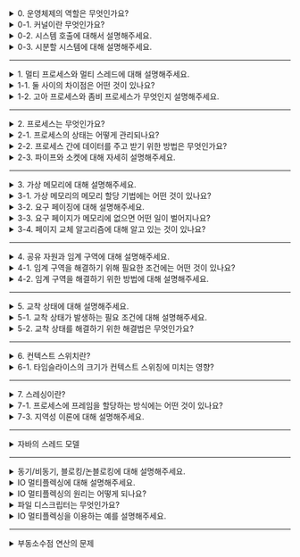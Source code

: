 <details>
  <summary>0. 운영체제의 역할은 무엇인가요?</summary>

운영체제는 응용 프로그램과 사용자로부터 모든 컴퓨터 자원을 보호하고 효율적으로 관리하는 소프트웨어입니다. 하드웨어 인터페이스를 통해 다양한 하드웨어의 호환성을 제공하고 사용자 인터페이스를 통해 사용자에게 편의성을 제공합니다.
</details>
<details>
  <summary>0-1. 커널이란 무엇인가요?</summary>

커널은 프로세스, 메모리 관리와 같은 운영체제의 핵심 기능을 구현한 프로그램입니다. 컴퓨터 실행 시 가장 먼저 실행되며 커널이 모든 컴퓨터 자원을 관리하기 때문에 사용자나 응용 프로그램은 커널을 통해서만 컴퓨터 자원에 접근할 수 있습니다.
</details>
<details>
  <summary>0-2. 시스템 호출에 대해서 설명해주세요.</summary>

시스템 호출은 커널이 자신을 보호하기 위해 만든 인터페이스입니다. 응용 프로그램과 사용자로부터 컴퓨터 자원을 보호하고 오직 시스템 호출을 통해서 컴퓨터 자원을 사용하기 위한 요청을 할 수 있습니다.
</details>
<details>
  <summary>0-3. 시분할 시스템에 대해 설명해주세요.</summary>

시분할 시스템은 CPU 사용 시간을 잘게 쪼개어 여러 작업에 나누어줌으로써 동시에 실행되는 것처럼 보이게 합니다. 오늘날 대부분의 컴퓨터에서는 시분할 시스템이 사용됩니다. 
</details>

---

<details>
  <summary>1. 멀티 프로세스와 멀티 스레드에 대해 설명해주세요.</summary>

멀티 스레드란 하나의 프로세스가 동시에 여러 개의 일을 수행하는 것입니다. 한 프로세스 내의 여러개의 스레드가 각각의 스택과 레지스터를 가지고 프로세스의 나머지 메모리 영역을 공유하게 됩니다.
멀티 프로세스는 여러 개의 프로세스가 시분할 시스템에서 동시에 처리되는 것을 말합니다. 각각의 프로세스는 독립된 메모리 공간을 차지합니다.
</details>
<details>
  <summary>1-1. 둘 사이의 차이점은 어떤 것이 있나요?</summary>

멀티 스레드는 스택을 제외한 프로세스의 메모리 공간을 공유합니다. 때문에 하나의 스레드가 뻗으면 다른 스레드까지 함께 뻗으면서 전체 작업이 중지될 수 있습니다.
멀티 프로세스는 각각의 독립된 메모리 공간을 가지기 때문에 하나의 프로세스가 뻗어도 다른 프로세스는 지속적으로 작업을 수행할 수 있습니다.
</details>
<details>
  <summary>1-2. 고아 프로세스와 좀비 프로세스가 무엇인지 설명해주세요.</summary>

고아 프로세스는 자식 프로세스가 종료되기 전에 부모 프로세스가 먼저 종료되어 남은 자식 프로세스를 말합니다. 좀비 프로세스는 자식 프로세스가 종료되었는데도 부모 프로세스가 자원을 회수하지 않은 자식 프로세스를 말합니다.

고아 프로세스와 자식 프로세스가 많아지면 자원이 낭비되기 때문에 운영체제는 주기적으로 반환되지 못한 자원을 회수해야 합니다.
</details>

---

<details>
  <summary>2. 프로세스는 무엇인가요?</summary>

프로세스는 프로그램이 메모리에 올라와서 CPU를 할당받아 실행되는 것을 프로세스라 합니다. 

#### 프로그램이 메모리에 올라올 때 어떤 일이 벌어지나요?
프로세스가 메모리에 올라오면 프로세스를 처리하기 위한 다양한 정보가 들어있는 PCB가 만들어집니다. PCB는 OS가 해당 프로세스를 실행하기 위해 관리하는 데이터 구조이므로 운영체제 영역에 만들어지게 됩니다. 프로세스가 종료되면 PCB 역시 폐기됩니다.

PCB에 포함되어 있는 정보는 다음과 같은 것들이 있습니다.

- 프로세스 구분자(PID): 메모리에 있는 여러 개의 프로세스를 구분합니다.
- 메모리 관련 정보: 메모리 위치 정보, 메모리 보호를 위한 경계 레지스터, 한계 레지스터
- 각종 중간값: 다음에 실행할 명령어 주소를 저장하는 프로그램 카운터, 각종 중간값을 보관중인 레지스터들
</details>
<details>
  <summary>2-1. 프로세스의 상태는 어떻게 관리되나요?</summary>

CPU 스케줄러는 프로세스가 생성된후 종료될 때까지의 모든 상태 변화를 조정합니다. 스케줄링은 규모에 따라 고수준, 중간 수준, 저수준 스케줄링으로 구분됩니다.

##### 고수준 스케줄링(장기 스케줄링, 작업 스케줄링)
고수준 스케줄링은 시스템 내의 전체 작업 수를 조절합니다. 작업 요청이 오면 시스템 자원을 고려하여 작업 승인 여부를 결정하며 이에 따라 시스템 내에서 실행 가능한 프로세스의 총 개수가 결정됩니다. 이를 멀티 프로그래밍 정도(degree of multiprogramming)이라고 합니다.

##### 저수준 스케줄링(단기 스케줄링)
저수준 스케줄링은 어떤 프로세스에 CPU를 할당할지 결정하고, 대기 상태로 보낼지 결정합니다.

##### 중간 수준 스케줄링
중간 수준 스케줄링은 시스템의 부하를 조절합니다. 일부 프로세스를 중지 상태로 옮김으로써 나머지 프로세스가 원만하게 작동하도록 지원합니다.
</details>
<details>
  <summary>2-2. 프로세스 간에 데이터를 주고 받기 위한 방법은 무엇인가요?</summary>

운영체제는 프로세스 간에 쉽게 데이터를 주고 받을 수 있는 통신 방법을 제공하며 이를 IPC라고 합니다. 주요 방법으로는 공유 메모리, 파이프, 소켓이 있습니다.
</details>
<details>
  <summary>2-3. 파이프와 소켓에 대해 자세히 설명해주세요.</summary>

파이프는 IPC를 위하여 OS가 제공하는 통신 기법입니다. 통신을 위해 단방향 파이프 2개가 필요하며 쓰기 연산을 하면 데이터가 전송되고 읽기 연산을 하면 데이터를 받습니다. 데이터를 쓰는 순간 자동으로 다른 프로세스의 대기 상태가 종료되어 데이터 동기화가 이루어집니다.

소켓은 네트워크로 연결된 컴퓨터에서 데이터를 주고받기 위한 통신입니다. 소켓은 프로세스 동기화를 지원하며 소켓 1개로도 양방향 통신이 가능합니다. 서버 프로세스(데몬)는 소켓을 이용하여 여러 클라이언트에게 서비스를 제공합니다.
</details>

---

<details>
  <summary>3. 가상 메모리에 대해 설명해주세요.</summary>

가상 메모리는 크기가 다른 물리 메모리에서 일관되게 프로세스를 실행할 수 있는 기술입니다. 스왑 영역을 이용하여 물리 메모리가 가득 차면 일부 프로세스를 스왑 영역으로 보내고(스왑아웃) 몇 개의 프로세스가 종료되면 프로세스를 메모리로 가져옵니다(스왑인).

가상 메모리 시스템에서 가상 주소는 물리 메모리나 스왑 영역 중 한 곳에 위치합니다. 메모리 관리자는 가상 주소와 물리 주소를 일대일로 매핑한 테이블로 관리합니다.
</details>
<details>
  <summary>3-1. 가상 메모리의 메모리 할당 기법에는 어떤 것이 있나요?</summary>

고정 분할 방식을 이용하는 페이징 기법과 가변 분할 방식을 이용하는 세그먼테이션 기법이 있습니다.

#### 각 방식에 대해서 설명해주세요.
**페이징 기법**은 고정 분할 방식을 이용한 가상 메모리 관리 기법입니다. 프로세스의 논리 주소 공간을 페이지(page), 물리 메모리 주소 공간을 프레임(frame)이라고 부릅니다. 페이지와 프레임의 크기는 동일하며 가상 주소를 물리 주소로 변환하기 위한 페이지 테이블을 가집니다.

페이지 테이블은 하나의 열로 구성되며 위에서부터 차례로 페이지 0과 연결되는 프레임 번호가 있습니다. 각 프로세스는 운영체제 영역에 존재하는 페이지 테이블에 빠르게 접근하기 위한 페이지 테이블 기준 레지스터(PTBR)을 가집니다.

**세그먼테이션 기법**은 가변 분할 방식을 이용한 가상 메모리 관리 기법으로 물리 메모리를 프로세스 크기에 따라 가변적으로 나누어 사용합니다. 페이징 기법과 마찬가지로 가상 주소를 물리 주소로 변환하는데 세그먼테이션 테이블을 사용합니다.

세그먼테이션 기법의 장점은 프로세스 단위로 메모리를 관리하기 때문에 세그먼테이션 테이블이 작고 단순해진다는 것이지만 물리 메모리의 외부 단편화로 관리가 복잡해집니다.

세그먼테이션 테이블에는 세그먼트의 크기를 나타내는 limit와 물리 메모리의 시작 주소를 나타내는 address가 있습니다. limit는 메모리를 보호하는 역할을 하며 사용자가 크기보다 더 큰 주소에 접근하려고하면 메모리 관리자는 해당 프로세스를 강제 종료합니다.

</details>

<details>
  <summary>3-2. 요구 페이징에 대해 설명해주세요.</summary>

실행에 필요한 페이지만 메모리에 올려놓고 사용자가 요구할 때 해당하는 페이지를 메모리로 가져오는 것을 요구 페이징이라 합니다.

프로세스의 일부만 메모리에 가져오면서 얻을 수 있는 장점은 다음과 같습니다.

- 메모리를 효율적으로 관리할 수 있습니다. 메모리가 꽉 차면 관리하기 어려우므로 가능하면 적은 양의 프로세스만 유지합니다.
- 응답 속도를 향상시킬 수 있습니다. 용량이 큰 프로세스르르 전부 메모리로 가져와 실행하면 응답이 늦어질 수 있으므로 필요한 모듈만 올려 실행합니다.
</details>

<details>
  <summary>3-3. 요구 페이지가 메모리에 없으면 어떤 일이 벌어지나요?</summary>

프로세스가 요청한 페이지가 메모리에 없는 상황을 페이지 부재(page fault)라 합니다. 이 경우 페이지 교체 알고리즘에 따라 대상 페이지를 선정하여 스왑 영역으로 옮깁니다. 이후, 스왑 영역에 있는 요청 페이지를 메모리에 올립니다.
</details>

<details>
  <summary>3-4. 페이지 교체 알고리즘에 대해 알고 있는 것이 있나요?</summary>

FIFO, 최적 알고리즘, 최적 근접 알고리즘인 LRU, LFU, NUR이 있습니다.

#### 최적 근접 알고리즘에 대해서 아는대로 설명해주세요.
LRU(Least Recently Used)는 현재를 기준으로 가장 과거에 사용한 페이지를 스왑 영역으로 보냅니다.
LFU(Least Frequently Used)는 프레임에 있는 페이지마다 사용된 횟수를 세어 가장 적게 사용한 페이지를 스왑 영역으로 보냅니다.
NUR(Not Used Recently)은 참조 비트와 변경 비트를 이용하여 가장 최근에 사용되지 않은 페이지를 스왑 영역으로 보냅니다.
</details>

---

<details>
  <summary>4. 공유 자원과 임계 구역에 대해 설명해주세요.</summary>

공유 자원은 여러 프로세스가 공동으로 이용하는 변수, 메모리, 파일 등을 말합니다. 2개 이상의 프로세스가 공유 자원에 접근하면 경쟁 조건(race condition)이 발생하며 실행 순서에 따라 결과가 변합니다.

공유 자원 접근 순서에 따라 실행 결과가 달라지는 프로그램의 영역을 임계구역이라 합니다.
</details>
<details>
  <summary>4-1. 임계 구역을 해결하기 위해 필요한 조건에는 어떤 것이 있나요?</summary>

상호 배제(mutual exclusion)

- 한 프로세스가 임계구역에 들어가면 다른 프로세스는 임계구역에 들어갈 수 없어야 합니다.

한정 대기(bounded waiting)

- 어떤 프로세스도 임계구역에 진입하지 못하여 무한 대기하지 않아야 합니다.

진행의 융통성(progress flexibility)

- 한 프로세스가 다른 프로세스의 진행을 방해해서는 안됩니다. 프로세스 A의 작업 속도와 관계 없이 공유 자원 공유 자원을 사용하고 있지 않다면 프로세스 B는 접근 가능해야 합니다.
</details>
<details>
  <summary>4-2. 임계 구역을 해결하기 위한 방법에 대해 설명해주세요.</summary>

##### 세마포어(semaphore)
세마포어는 공유 가능한 자원의 수 n을 설정합니다. n이 0보다 크면 임계구역에 진입합니다. n이 0이하이면 큐에 저장되어 있다가 n이 증가하고 동기화 신호를 받으면 임계구역에 진입합니다.

##### 모니터
세마포어는 개발자가 세마포어를 누락하는 경우 임계구역에 곧바로 진입할 수 있는 문제가 있습니다. 이를 방지하기 위해 모든 프로세스가 세마포어를 따르도록 구현한 것이 모니터입니다. 공유 자원을 숨기고 공유 자원에 접근하기 위한 퍼블릭 인터페이스만 제공하여 자원을 보호하고 프로세스 간 동기화할 수 있습니다.

</details>

---

<details>
  <summary>5. 교착 상태에 대해 설명해주세요.</summary>

2개 이상의 작업이 동시에 이루어지는 경우, 다른 작업이 끝나기만 기다리며 작업을 더 이상 진행하지 못하는 것을 교착 상태라 합니다.

교착 상태는 다른 프로세스와 공유할 수 없는 자원을 사용하거나 잠금을 사용하는 경우 발생할 수 있습니다.
</details>
<details>
  <summary>5-1. 교착 상태가 발생하는 필요 조건에 대해 설명해주세요.</summary>

상호 배제

- 임계구역으로 보호되는 배타적인 자원은 여러 프로세스가 동시에 사용할 수 없습니다. 배타적인 자원을 사용하면 교착 상태가 발생할 수 있습니다. 

비선점

- 한 프로세스가 사용중인 자원을 다른 프로세스가 빼앗을 수 없다면 교착 상태가 발생할 수 있습니다.

점유와 대기

- 한 프로세스가 다른 프로세스가 필요로 하는 자원을 점유하며 다른 자원을 대기하면 교착 상태가 발생할 수 있습니다.

원형 대기

- 점유와 대기를 하는 프로세스가 원을 이루면 서로 양보하지 않기 때문에 교착 상태가 발생할 수 있습니다.
</details>
<details>
  <summary>5-2. 교착 상태를 해결하기 위한 해결법은 무엇인가요?</summary>

예방

- 교착 상태를 유발하는 네 가지 조건이 발생하지 않도록 무력화합니다. 실효성이 적어 잘 사용되지 않습니다.

회피

- 자원 할당량을 조절하여 교착 상태를 해결합니다. 교착 상태를 발생시키지 않기 위한 자원 할당량을 알 수 없어 사용되지 않습니다.

검출과 회복

- 자원 할당 그래프를 모니터링하면서 교착 상태가 발생하는지 살펴봅니다. 교착 상태가 발생하면 회복 단계가 진행됩니다. 현실적인 방법입니다.
</details>

---

<details>
  <summary>6. 컨텍스트 스위치란?</summary>

문맥 교환은 CPU를 차지하던 프로세스가 나가고 새로운 프로세스를 받아들이는 작업을 말합니다. 나가는 PCB에는 지금까지의 작업 내용을 저장하고, 실행 상태로 들어오는 PCB의 내용을 읽어서 상태를 복구하는 작업이 이루어집니다.
</details>
<details>
  <summary>6-1. 타임슬라이스의 크기가 컨텍스트 스위칭에 미치는 영향?</summary>

타임슬라이스가 큰 경우 한 프로세스의 작업이 종료되고 다른 프로세스의 작업이 이루어질 때까지 긴 시간이 걸려 작업이 끊겨 보일 것입니다.

타임슬라이스가 작은 경우 사용자는 프로그램이 동시에 실행되는 것처럼 느끼지만 문맥 교화에 많은 시간이 낭비되어 실제 작업을 처리하는 시간이 줄어들 것입니다.
</details>

---

<details>
  <summary>7. 스레싱이란?</summary>

하드디스크의 입출력이 너무 많아 잦은 페이지 부재로 작업이 멈춘 것 같은 상태를 스레싱이라 합니다.

동시에 실행하는 프로그램의 수를 멀티프로그래밍 정도(degree of multiprogramming)라고 하며 이 정도가 너무 높아지면 스레싱이 발생합니다.

스레싱은 각 프로세스에 프레임을 얼만나 나누어 주는지에도 연관되어 있습니다. 너무 많은 프레임을 할당하여 페이지 부재는 줄었지만 물리 메모리를 낭비하면 전반적인 시스템 성능이 줄어들 수 있습니다. 반대로 너무 적은 프레임을 할당하면 빈번한 페이지 부재가 발생합니다.
</details>
<details>
  <summary>7-1. 프로세스에 프레임을 할당하는 방식에는 어떤 것이 있나요?</summary>

#### 정적 할당
정적 할당 방식은 실행 초기에 프레임을 나누어준 후 크기를 고정하는 방식입니다. 정적 할당 방식은 균등 할당과 비례 할당이 있습니다.

- 균등 할당

  프로세스 크기와 상관없이 사용 가능한 프레임을 모든 프로세스에 동일하게 할당하는 방식입니다.

- 비례 할당
  
  프로세스의 크기에 비례하여 프레임을 할당하는 방식입니다. 균등 할당보다는 현실적이지만 두 가지 문제가 있습니다.

  - 프로세스가 실행 중에 필요로 하는 프레임을 유동적으로 반영하지 못합니다. 예시로 동영상 플레이어가 있습니다. 동영상 플레이어의 크기는 작지만 재생되는 동영상의 크기 때문에 실행되는 동안 동영상 플레이어보다 큰 메모리를 필요로 합니다.
  - 사용하지 않을 메모리를 처음부터 미리 확보하여 공간을 낭비합니다.

##### 동적 할당
동적 할당은 작업집합 모델과 페이지 부재 빈도를 사용하는 방식이 있습니다.

- 작업집합 모델(working set model)

  지역성 이론을 바탕으로 하며 가장 최근에 접근한 프레임이 이후에도 참조될 가능성이 높다는 가정에서 출발합니다. 최근 일정 시간동안 참조된 페이지들을 집합(working set)으로 만들고 이를 물리 메모리에 유지하여 프로세스 실행을 돕습니다.
  작업 집합 윈도의 크기에 따라 프로세스의 실행 성능이 달라집니다.

- 페이지 부재 빈도(page fault frequency)

  페이지 부재 횟수를 기록하여 페이지 부재 비율을 계산하고 부재 비율의 상한선과 하한선을 설정합니다. 상한선을 초과하면 프레임을 추가로 할당하고 하한선 밑으로 내려가면 할당한 프레임을 회수합니다.

</details>
<details>
  <summary>7-3. 지역성 이론에 대해 설명해주세요.</summary>

지역성은 기억장치에 접근하는 패턴이 메모리 전체 분포되는 것이 아닌 특정 영역에 집중되는 성질을 말합니다.

- 공간의 지역성

  현재 위치에서 가까운 데이터에 접근할 확률이 높음을 의미합니다.
- 시간의 지역성

  현재를 기준으로 가장 가까운 시간에 접근한 데이터가 사용될 확률이 높음을 의미합니다.
- 순차적 지역성

  작업이 순서대로 진행되는 것을 의미합니다.
</details>

---

<details>
<summary>자바의 스레드 모델</summary>
</details>

---
<details>
<summary>동기/비동기, 블로킹/논블로킹에 대해 설명해주세요.</summary>

#### 블로킹
작업이 완료될 때까지 스레드는 차단됩니다.
#### 논블로킹
작업 완료 여부와 관계없이 프로세스가 계속 실행됩니다.
#### 동기
작업을 요청한 후 작업이 완료될 때까지 대기합니다. 작업은 순서대로 실행됩니다.
#### 비동기
작업을 요청한 후 다른 작업을 수행합니다. 콜백과 같은 특정 메커니즘을 이용해 작업 완료 여부를 통지받습니다. 

</details>
<details>
<summary>IO 멀티플렉싱에 대해 설명해주세요.</summary>
IO 멀티플렉싱은 하나의 프로세스로 여러 입출력 작업을 동시에 처리하는 기술입니다. 이를 통해 시스템 자원을 효율적으로 사용하고, 많은 연결을 동시에 관리할 수 있어 서버 프로그래밍에서 주로 활용됩니다.
</details>
<details>
<summary>IO 멀티플렉싱의 원리는 어떻게 되나요?</summary>
IO 멀티플렉싱은 select(), poll(), epoll() 같은 시스템 콜을 사용합니다. 이 함수들은 여러 파일 디스크립터를 모니터링하고, 어떤 디스크립터에 이벤트가 발생했는지 알려줍니다. 프로그램은 이 정보를 바탕으로 준비된 IO 작업만 처리하므로, 블로킹 없이 여러 IO를 효율적으로 관리할 수 있습니다.
</details>
<details>
<summary>파일 디스크립터는 무엇인가요?</summary>
파일 디스크립터는 운영 체제에서 열린 파일이나 I/O 리소스를 식별하는 정수값입니다. 이는 파일, 소켓, 파이프 등 모든 입출력 대상을 추상화하여 일관된 방식으로 접근할 수 있게 해줍니다. 프로그램은 이 번호를 통해 특정 리소스에 대한 읽기, 쓰기 등의 작업을 수행합니다.
</details>
<details>
<summary>IO 멀티플렉싱을 이용하는 예를 설명해주세요.</summary>
레디스는 싱글 스레드 이벤트 루프 모델을 사용하며, IO 멀티플렉싱을 위해 epoll(리눅스) 또는 kqueue(BSD) 같은 고성능 이벤트 통지 인터페이스를 활용합니다. 이를 통해 수많은 클라이언트 연결을 효율적으로 처리합니다. 레디스의 이벤트 루프는 새로운 클라이언트 연결, 클라이언트 요청, 응답 전송 등의 이벤트를 모두 관리하며, 블로킹 없이 빠르게 작업을 전환할 수 있습니다.
</details>

---

<details>
<summary>부동소수점 연산의 문제</summary>
부동소수점이란 실수를 컴퓨터에서 표현하는 방법입니다. 대부분의 프로그래밍 언어는 IEEE 754 표준을 사용해 부동소수점을 표현합니다. 부호(1비트) + 지수부(8비트) + 가수부(23비트)로 구성되어있습니다. 지수부는 음수를 표시하기 위해 `실제 지수 + 바이어스(127)` 값을 지수부 비트값으로 이용합니다.

```
12.375(10) = 1100.011(2) -> 1.100011 * 2^3 -> 0 10000010(3+127) 100011...
-5.25 -> 5.25(10) = 101.01(2) -> 1.0101 * 2^2 -> 1 10000001(2+127) 0101... 
```

컴퓨터는 이진수로 숫자를 표현하는데 십진수의 소수를 이진수로 정확히 표현하지 못하는 문제가 발생합니다. 대부분의 프로그래밍 언어는 IEEE 754 표준을 사용해 부동소수점을 표현합니다. 부호(1비트) + 지수부(8비트) + 가수부(23비트)로 구성되는 제한된 비트로 인해 정밀도에 한계를 가집니다.
</details>
